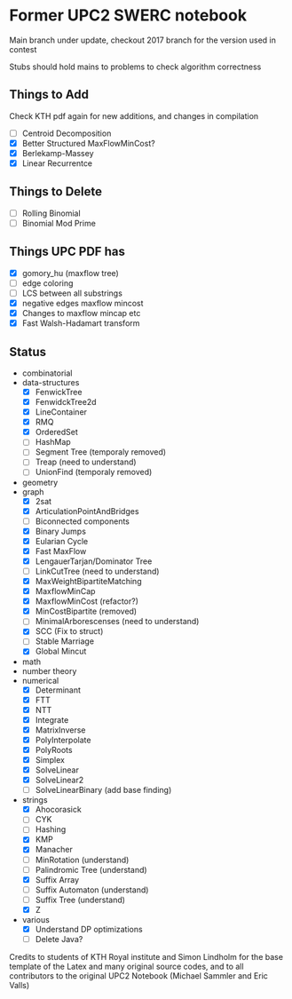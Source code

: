 # Former UPC2 SWERC notebook
Main branch under update, checkout 2017 branch for the version used in contest

Stubs should hold mains to problems to check algorithm correctness
## Things to Add
Check KTH pdf again for new additions, and changes in compilation
- [ ] Centroid Decomposition
- [x] Better Structured MaxFlowMinCost?
- [x] Berlekamp-Massey
- [x] Linear Recurrentce

## Things to Delete
- [ ] Rolling Binomial
- [ ] Binomial Mod Prime

## Things UPC PDF has
- [x] gomory_hu (maxflow tree)
- [ ] edge coloring
- [ ] LCS between all substrings
- [x] negative edges maxflow mincost
- [x] Changes to maxflow mincap etc
- [x] Fast Walsh-Hadamart transform

## Status
- combinatorial
- data-structures
  - [x] FenwickTree
  - [x] FenwidckTree2d
  - [x] LineContainer
  - [x] RMQ
  - [x] OrderedSet
  - [ ] HashMap
  - [ ] Segment Tree (temporaly removed)
  - [ ] Treap (need to understand)
  - [ ] UnionFind (temporaly removed)
- geometry
- graph
  - [x] 2sat
  - [x] ArticulationPointAndBridges
  - [ ] Biconnected components
  - [x] Binary Jumps
  - [x] Eularian Cycle
  - [x] Fast MaxFlow
  - [x] LengauerTarjan/Dominator Tree
  - [ ] LinkCutTree (need to understand)
  - [x] MaxWeightBipartiteMatching
  - [x] MaxflowMinCap
  - [x] MaxflowMinCost (refactor?)
  - [x] MinCostBipartite (removed)
  - [ ] MinimalArborescenses (need to understand)
  - [x] SCC (Fix to struct)
  - [ ] Stable Marriage
  - [x] Global Mincut
- math
- number theory
- numerical
  - [x] Determinant
  - [x] FTT
  - [x] NTT
  - [x] Integrate
  - [x] MatrixInverse
  - [x] PolyInterpolate
  - [x] PolyRoots
  - [x] Simplex
  - [x] SolveLinear
  - [x] SolveLinear2
  - [ ] SolveLinearBinary (add base finding)
- strings
  - [x] Ahocorasick
  - [ ] CYK
  - [ ] Hashing
  - [x] KMP
  - [x] Manacher
  - [ ] MinRotation (understand)
  - [ ] Palindromic Tree (understand)
  - [x] Suffix Array
  - [ ] Suffix Automaton (understand)
  - [ ] Suffix Tree (understand)
  - [x] Z
- various
  - [x] Understand DP optimizations
  - [ ] Delete Java?

Credits to students of KTH Royal institute and Simon Lindholm for the base template of the Latex and many original source codes, and to all contributors to the original UPC2 Notebook (Michael Sammler and Eric Valls)
